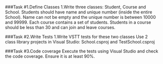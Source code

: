 ###Task \#1.Define Classes
1.Write three classes: Student, Course and School. Students should have name and unique number (inside the entire School). 
Name can not be empty and the unique number is between 10000 and 99999. Each course contains a set of students. Students
 in a course should be less than 30 and can join and leave courses.

###Task \#2.Write Tests
1.Write VSTT tests for these two classes
Use 2 class library projects in Visual Studio: School.csproj and TestSchool.csproj

###Task \#3.Code coverage
Execute the tests using Visual Studio and check the code coverage. Ensure it is at least 90%.
